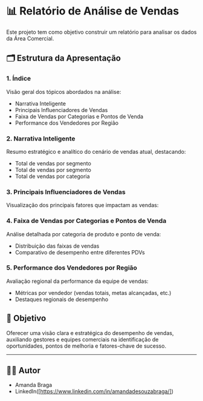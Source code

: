 # 📊 Relatório de Análise de Vendas

Este projeto tem como objetivo construir um relatório para analisar os dados da Área Comercial.

## 🗂 Estrutura da Apresentação

### 1. Índice
Visão geral dos tópicos abordados na análise:
- Narrativa Inteligente
- Principais Influenciadores de Vendas
- Faixa de Vendas por Categorias e Pontos de Venda
- Performance dos Vendedores por Região

### 2. Narrativa Inteligente
Resumo estratégico e analítico do cenário de vendas atual, destacando:
- Total de vendas por segmento
- Total de vendas por segmento
- Total de vendas por categoria

### 3. Principais Influenciadores de Vendas
Visualização dos principais fatores que impactam as vendas:

### 4. Faixa de Vendas por Categorias e Pontos de Venda
Análise detalhada por categoria de produto e ponto de venda:
- Distribuição das faixas de vendas
- Comparativo de desempenho entre diferentes PDVs

### 5. Performance dos Vendedores por Região
Avaliação regional da performance da equipe de vendas:
- Métricas por vendedor (vendas totais, metas alcançadas, etc.)
- Destaques regionais de desempenho

## 🧠 Objetivo
Oferecer uma visão clara e estratégica do desempenho de vendas, auxiliando gestores e equipes comerciais na identificação de oportunidades, pontos de melhoria e fatores-chave de sucesso.

---
## 👩‍💻 Autor

- Amanda Braga
- LinkedIn([https://www.linkedin.com/in/amandadesouzabraga/])
